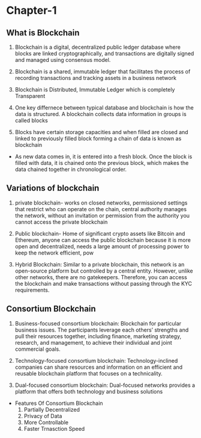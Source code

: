 # Chapter-1

## What is Blockchain
   1) Blockchain is a digital, decentralized public ledger database where blocks are linked
   cryptographically, and transactions are digitally signed and managed using
   consensus model.

   2) Blockchain is a shared, immutable ledger that facilitates the process of recording
   transactions and tracking assets in a business network

   3) Blockchain is Distributed, Immutable Ledger which is completely Transparent

   4) One key differnece between typical database and blockchain is how the data is structured. A blockchain collects data information in groups is called blocks 

   5) Blocks have certain storage capacities and when filled are closed and linked to previously filled block forming a chain of data is known as blockchain
    
   * As new data comes in, it is entered into a fresh block. Once the block is filled with data, it is chained onto the previous block, which makes the data chained together in chronological order.

## Variations of blockchain
   1) private blockchain- works on closed networks, permissioned settings that restrict who can operate on the chain, central authority manages the network, without an invitation or permission from the authority you cannot access the private blockchain

   2) Public blockchain- Home of significant crypto assets like Bitcoin and Ethereum, anyone can access the public blockchain because it is more open and decentralized, needs a large amount of processing power to keep the network efficient, pow

   3) Hybrid Blockchain: Similar to a private blockchain, this network is an open-source platform but controlled by a central entity. However, unlike other networks, there are no gatekeepers. Therefore, you can access the blockchain and make transactions without passing through the KYC requirements.

## Consortium Blockchain
   1) Business-focused consortium blockchain: Blockchain for particular business issues. The participants leverage each others’ strengths and pull their resources together, including finance, marketing strategy, research, and management, to achieve their individual and joint commercial goals.

   2) Technology-focused consortium blockchain: Technology-inclined companies can share resources and information on an efficient and reusable blockchain platform that focuses on a technicality.

   3) Dual-focused consortium blockchain: Dual-focused networks provides a platform that offers both technology and business solutions

   * Features Of Consortium Blockchain
     1) Partially Decentralized
     2) Privacy of Data
     3) More Controllable
     4) Faster Trnasction Speed